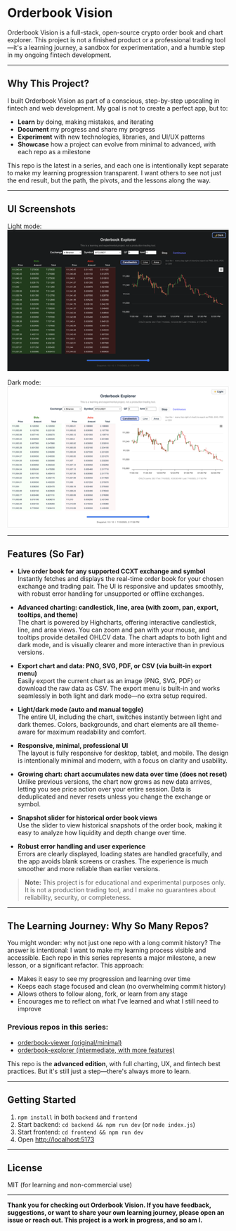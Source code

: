 # Orderbook Vision

Orderbook Vision is a full-stack, open-source crypto order book and chart explorer. This project is not a finished product or a professional trading tool—it's a learning journey, a sandbox for experimentation, and a humble step in my ongoing fintech development.

---

## Why This Project?

I built Orderbook Vision as part of a conscious, step-by-step upscaling in fintech and web development. My goal is not to create a perfect app, but to:
- **Learn** by doing, making mistakes, and iterating
- **Document** my progress and share my progress
- **Experiment** with new technologies, libraries, and UI/UX patterns
- **Showcase** how a project can evolve from minimal to advanced, with each repo as a milestone

This repo is the latest in a series, and each one is intentionally kept separate to make my learning progression transparent. I want others to see not just the end result, but the path, the pivots, and the lessons along the way.

---

## UI Screenshots

Light mode:
![Orderbook Vision Light](frontend/src/assets/img2.png)

Dark mode:
![Orderbook Vision Dark](frontend/src/assets/img1.png)

---

## Features (So Far)

- **Live order book for any supported CCXT exchange and symbol**  
  Instantly fetches and displays the real-time order book for your chosen exchange and trading pair. The UI is responsive and updates smoothly, with robust error handling for unsupported or offline exchanges.

- **Advanced charting: candlestick, line, area (with zoom, pan, export, tooltips, and theme)**  
  The chart is powered by Highcharts, offering interactive candlestick, line, and area views. You can zoom and pan with your mouse, and tooltips provide detailed OHLCV data. The chart adapts to both light and dark mode, and is visually clearer and more interactive than in previous versions.

- **Export chart and data: PNG, SVG, PDF, or CSV (via built-in export menu)**  
  Easily export the current chart as an image (PNG, SVG, PDF) or download the raw data as CSV. The export menu is built-in and works seamlessly in both light and dark mode—no extra setup required.

- **Light/dark mode (auto and manual toggle)**  
  The entire UI, including the chart, switches instantly between light and dark themes. Colors, backgrounds, and chart elements are all theme-aware for maximum readability and comfort.

- **Responsive, minimal, professional UI**  
  The layout is fully responsive for desktop, tablet, and mobile. The design is intentionally minimal and modern, with a focus on clarity and usability.

- **Growing chart: chart accumulates new data over time (does not reset)**  
  Unlike previous versions, the chart now grows as new data arrives, letting you see price action over your entire session. Data is deduplicated and never resets unless you change the exchange or symbol.

- **Snapshot slider for historical order book views**  
  Use the slider to view historical snapshots of the order book, making it easy to analyze how liquidity and depth change over time.

- **Robust error handling and user experience**  
  Errors are clearly displayed, loading states are handled gracefully, and the app avoids blank screens or crashes. The experience is much smoother and more reliable than earlier versions.

> **Note:** This project is for educational and experimental purposes only. It is not a production trading tool, and I make no guarantees about reliability, security, or completeness.

---

## The Learning Journey: Why So Many Repos?

You might wonder: why not just one repo with a long commit history? The answer is intentional: I want to make my learning process visible and accessible. Each repo in this series represents a major milestone, a new lesson, or a significant refactor. This approach:
- Makes it easy to see my progression and learning over time
- Keeps each stage focused and clean (no overwhelming commit history)
- Allows others to follow along, fork, or learn from any stage
- Encourages me to reflect on what I've learned and what I still need to improve

### Previous repos in this series:
- [orderbook-viewer (original/minimal)](https://github.com/vedangp/orderbook-viewer)
- [orderbook-explorer (intermediate, with more features)](https://github.com/vedangp/orderbook-explorer)

This repo is the **advanced edition**, with full charting, UX, and fintech best practices. But it's still just a step—there's always more to learn.

---

## Getting Started
1. `npm install` in both `backend` and `frontend`
2. Start backend: `cd backend && npm run dev` (or `node index.js`)
3. Start frontend: `cd frontend && npm run dev`
4. Open [http://localhost:5173](http://localhost:5173)

---

## License
MIT (for learning and non-commercial use)

---

**Thank you for checking out Orderbook Vision. If you have feedback, suggestions, or want to share your own learning journey, please open an issue or reach out. This project is a work in progress, and so am I.** 